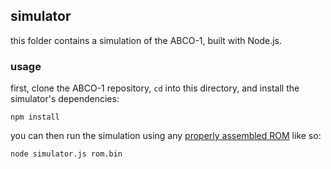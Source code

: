 ## simulator
this folder contains a simulation of the ABCO-1, built with Node.js.

### usage
first, clone the ABCO-1 repository, `cd` into this directory, and install the simulator's dependencies:

```
npm install
```

you can then run the simulation using any [properly assembled ROM](https://github.com/sporeball/ABCO-1/tree/master/assembler) like so:

```
node simulator.js rom.bin
```
